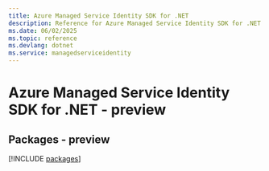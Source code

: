 ```yaml
---
title: Azure Managed Service Identity SDK for .NET
description: Reference for Azure Managed Service Identity SDK for .NET
ms.date: 06/02/2025
ms.topic: reference
ms.devlang: dotnet
ms.service: managedserviceidentity
---
```

# Azure Managed Service Identity SDK for .NET - preview
## Packages - preview
[!INCLUDE [packages](managed-service-identity-index.md)]